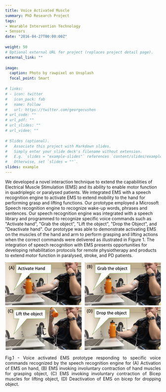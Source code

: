 ```yaml
---
title: Voice Activated Muscle
summary: PhD Research Project 
tags:
- Wearable Intervention Technology
- Sensors
date: "2016-04-27T00:00:00Z"

weight: 50
# Optional external URL for project (replaces project detail page).
external_link: ""

image:
  caption: Photo by rawpixel on Unsplash
  focal_point: Smart

# links:
# - icon: twitter
#   icon_pack: fab
#   name: Follow
#   url: https://twitter.com/georgecushen
# url_code: ""
# url_pdf: ""
# url_slides: ""
# url_video: ""

# Slides (optional).
#   Associate this project with Markdown slides.
#   Simply enter your slide deck's filename without extension.
#   E.g. `slides = "example-slides"` references `content/slides/example-slides.md`.
#   Otherwise, set `slides = ""`.
slides: example
---
```

We developed a novel interaction technique to extend the capabilities of Electrical Muscle Stimulation (EMS) and its ability to enable motor function in quadriplegic or paralysed patients. We integrated EMS with a speech recognition engine to activate EMS to extend mobility to the hand for performing grasp and lifting functions. Our prototype employed a Microsoft Speech recognition engine to recognize wake-up words, phrases and sentences. Our speech recognition engine was integrated with a speech library and programmed to recognize specific voice commands such as "Activate hand", "Grab the object", "Lift the object", "Drop the Object", and "Deactivate hand". Our prototype was able to demonstrate activating EMS on the muscles of the hand and arm to perform grasping and lifting actions when the correct commands were delivered as illustrated in Figure 1. The integration of speech recognition with EMS presents opportunities for developing rehabilitation protocols for remote physiotherapy and products to extend motor function in paralysed, stroke, and PD patients. 

![alt text](Teaser.png)
<p align = "Justify">
Fig.1 - Voice activated EMS prototype responding to specific voice commands recognized by the speech recognition engine for (A) Activation of EMS on hand, (B) EMS invoking involuntary contraction of hand muscles for grasping object, (C) EMS invoking involuntary contraction of Bicep muscles for lifting object, (D) Deactivation of EMS on bicep for dropping object.
</p>


